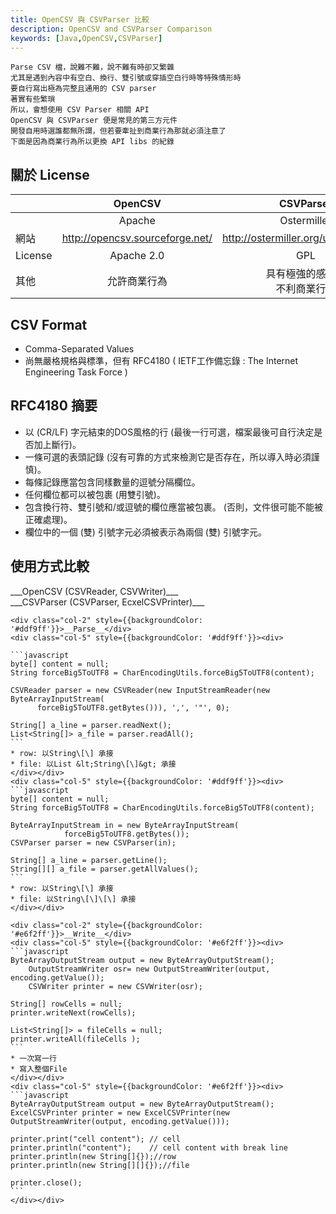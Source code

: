 ```yaml
---
title: OpenCSV 與 CSVParser 比較
description: OpenCSV and CSVParser Comparison
keywords: [Java,OpenCSV,CSVParser]
---
```

    
    Parse CSV 檔，說難不難，說不難有時卻又繁雜  
    尤其是遇到內容中有空白、換行、雙引號或穿插空白行時等特殊情形時  
    要自行寫出極為完整且通用的 CSV parser  
    著實有些繁瑣  
    所以，會想使用 CSV Parser 相關 API  
    OpenCSV 與 CSVParser 便是常見的第三方元件  
    開發自用時選誰都無所謂，但若要牽扯到商業行為那就必須注意了  
    下面是因為商業行為所以更換 API libs 的紀錄  
    
## 關於 License    

|  | OpenCSV  | CSVParser  |
| :-- | :--: |:--:|
|  | Apache  | Ostermiller   |
| 網站 | http://opencsv.sourceforge.net/ | http://ostermiller.org/utils/CSV.html |
| License  | Apache 2.0 | GPL |
| 其他| 允許商業行為 | 具有極強的感染力<br/>不利商業行為 |


## CSV Format
* Comma-Separated Values
* 尚無嚴格規格與標準，但有 RFC4180 ( IETF工作備忘錄 : The Internet Engineering Task Force )

## RFC4180 摘要
* 以 (CR/LF) 字元結束的DOS風格的行 (最後一行可選，檔案最後可自行決定是否加上斷行)。
* 一條可選的表頭記錄 (沒有可靠的方式來檢測它是否存在，所以導入時必須謹慎)。
* 每條記錄應當包含同樣數量的逗號分隔欄位。
* 任何欄位都可以被包裹 (用雙引號)。
* 包含換行符、雙引號和/或逗號的欄位應當被包裹。 (否則，文件很可能不能被正確處理)。
* 欄位中的一個 (雙) 引號字元必須被表示為兩個 (雙) 引號字元。

## 使用方式比較

<div class="container">
  <div class="row row-cols-3">
    <div class="col-2" >  </div>
    <div class="col-5" >___OpenCSV (CSVReader, CSVWriter)___</div>
    <div class="col-5" >___CSVParser (CSVParser, EcxelCSVPrinter)___</div>
    
    <div class="col-2" style={{backgroundColor: '#ddf9ff'}}>__Parse__</div>
    <div class="col-5" style={{backgroundColor: '#ddf9ff'}}><div>
    
    ```javascript
    byte[] content = null;
    String forceBig5ToUTF8 = CharEncodingUtils.forceBig5ToUTF8(content);
 
    CSVReader parser = new CSVReader(new InputStreamReader(new ByteArrayInputStream(
          forceBig5ToUTF8.getBytes())), ',', '"', 0);
 
    String[] a_line = parser.readNext();
    List<String[]> a_file = parser.readAll();
    ```
    * row: 以String\[\] 承接
    * file: 以List &lt;String\[\]&gt; 承接
    </div></div>
    <div class="col-5" style={{backgroundColor: '#ddf9ff'}}><div>
    ```javascript
    byte[] content = null;
    String forceBig5ToUTF8 = CharEncodingUtils.forceBig5ToUTF8(content);
 
    ByteArrayInputStream in = new ByteArrayInputStream(
                forceBig5ToUTF8.getBytes());
    CSVParser parser = new CSVParser(in);
 
    String[] a_line = parser.getLine();
    String[][] a_file = parser.getAllValues();    
    ```
    * row: 以String\[\] 承接
    * file: 以String\[\]\[\] 承接   
    </div></div>
 
    <div class="col-2" style={{backgroundColor: '#e6f2ff'}}>__Write__</div>
    <div class="col-5" style={{backgroundColor: '#e6f2ff'}}><div>
    ```javascript
    ByteArrayOutputStream output = new ByteArrayOutputStream();
        OutputStreamWriter osr= new OutputStreamWriter(output, encoding.getValue());
        CSVWriter printer = new CSVWriter(osr);
 
    String[] rowCells = null;
    printer.writeNext(rowCells);
 
    List<String[]> = fileCells = null;
    printer.writeAll(fileCells );    
    ```
    * 一次寫一行
    * 寫入整個File
    </div></div>
    <div class="col-5" style={{backgroundColor: '#e6f2ff'}}><div>
    ```javascript
    ByteArrayOutputStream output = new ByteArrayOutputStream();
    ExcelCSVPrinter printer = new ExcelCSVPrinter(new OutputStreamWriter(output, encoding.getValue()));
     
    printer.print("cell content"); // cell
    printer.println("content");    // cell content with break line
    printer.println(new String[]{});//row
    printer.println(new String[][]{});//file
     
    printer.close();
    ```
    </div></div>
  </div>
</div>